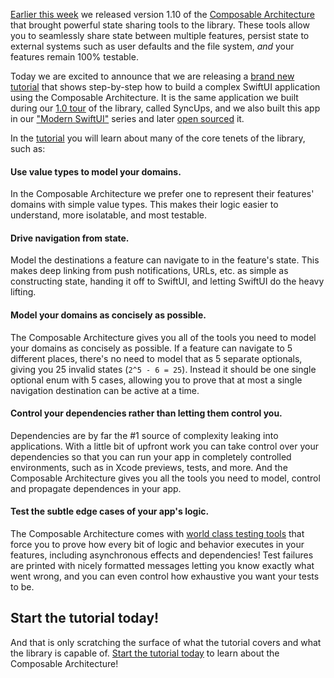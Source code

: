 [Earlier this week][shared-state-blog-post] we released version 1.10 of the 
[Composable Architecture][tca-gh] that brought powerful state sharing tools to the library. These
tools allow you to seamlessly share state between multiple features, persist state to external
systems such as user defaults and the file system, _and_ your features remain 100% testable.

Today we are excited to announce that we are releasing a [brand new tutorial][syncups-tutorial] that 
shows step-by-step how to build a complex SwiftUI application using the Composable Architecture.
It is the same application we built during our [1.0 tour][tour-1.0] of the library, called 
SyncUps, and we also built this app in our ["Modern SwiftUI"][modern-swiftui] series and later
[open sourced][syncups-gh] it.

In the [tutorial][syncups-tutorial] you will learn about many of the core tenets of the library, 
such as:

#### Use value types to model your domains.

In the Composable Architecture we prefer one to represent their features' domains with simple value 
types. This makes their logic easier to understand, more isolatable, and most testable.

#### Drive navigation from state.

Model the destinations a feature can navigate to in the feature's state. This makes deep linking
from push notifications, URLs, etc. as simple as constructing state, handing it off to SwiftUI, 
and letting SwiftUI do the heavy lifting.

#### Model your domains as concisely as possible.

The Composable Architecture gives you all of the tools you need to model your domains as concisely 
as possible. If a feature can navigate to 5 different places, there's no need to model that 
as 5 separate optionals, giving you 25 invalid states (`2^5 - 6 = 25`). Instead it should be one 
single optional enum with 5 cases, allowing you to prove that at most a single navigation
destination can be active at a time.

#### Control your dependencies rather than letting them control you.

Dependencies are by far the #1 source of complexity leaking into applications. With a little bit of 
upfront work you can take control over your dependencies so that you can run your app in completely
controlled environments, such as in Xcode previews, tests, and more. And the Composable 
Architecture gives you all the tools you need to model, control and propagate dependences in your 
app.

#### Test the subtle edge cases of your app's logic.

The Composable Architecture comes with [world class testing tools][tca-testing-article] that force 
you to prove how every bit of logic and behavior executes in your features, including asynchronous 
effects and dependencies! Test failures are printed with nicely formatted messages letting you know 
exactly what went wrong, and you can even control how exhaustive you want your tests to be.

## Start the tutorial today!

And that is only scratching the surface of what the tutorial covers and what the library is 
capable of. [Start the tutorial today][syncups-tutorial] to learn about the Composable Architecture!


[tca-testing-article]: https://pointfreeco.github.io/swift-composable-architecture/main/documentation/composablearchitecture/testing
[shared-state-blog-post]: /blog/posts/135-shared-state-in-the-composable-architecture
[syncups-tca]: https://github.com/pointfreeco/swift-composable-architecture/tree/main/Examples/SyncUps
[tour-1.0]: /collections/composable-architecture/composable-architecture-1-0
[shared-state-collection]: /collections/composable-architecture/sharing-and-persisting-state
[shared-state-beta-discussion]: https://github.com/pointfreeco/swift-composable-architecture/discussions/2857
[tca-1.10]: https://github.com/pointfreeco/swift-composable-architecture/releases/tag/1.10.0
[migration-guide-1.10]: https://pointfreeco.github.io/swift-composable-architecture/main/documentation/composablearchitecture/migratingto1.10/
[sharing-state-article]: https://pointfreeco.github.io/swift-composable-architecture/main/documentation/composablearchitecture/sharingstate
[tca-gh]: https://github.com/pointfreeco/swift-composable-architecture/
[syncups-tutorial]: https://pointfreeco.github.io/swift-composable-architecture/main/tutorials/buildingsyncups
[syncups-gh]: https://github.com/pointfreeco/syncups
[modern-swiftui]: /collections/swiftui/modern-swiftui
